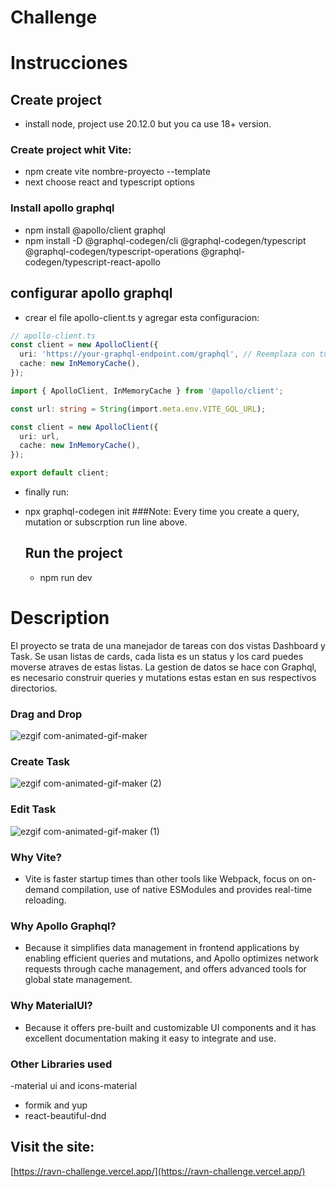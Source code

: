 
# Challenge 
# Instrucciones
## Create project
  - install node, project use 20.12.0 but you ca use 18+ version.
  ### Create project whit Vite:
  - npm create vite nombre-proyecto --template
  - next choose react and typescript options
  ### Install apollo graphql
  - npm install @apollo/client graphql
  - npm install -D @graphql-codegen/cli @graphql-codegen/typescript @graphql-codegen/typescript-operations @graphql-codegen/typescript-react-apollo

## configurar apollo graphql
  - crear el file apollo-client.ts  y agregar esta configuracion:
```ts
// apollo-client.ts
const client = new ApolloClient({
  uri: 'https://your-graphql-endpoint.com/graphql', // Reemplaza con tu endpoint GraphQL
  cache: new InMemoryCache(),
});

import { ApolloClient, InMemoryCache } from '@apollo/client';

const url: string = String(import.meta.env.VITE_GQL_URL);

const client = new ApolloClient({
  uri: url,
  cache: new InMemoryCache(),
});

export default client;

```
- finally run:
- npx graphql-codegen init
  ###Note: Every time you create a query, mutation or subscrption run line above.

  ## Run the project
  - npm run dev
# Description
El proyecto se trata de una manejador de tareas con dos vistas Dashboard y Task.
Se usan listas de cards, cada lista es un status y los card puedes moverse atraves de estas listas.
La gestion de datos se hace con Graphql, es necesario construir queries y mutations estas estan en sus respectivos directorios.
### Drag and Drop
![ezgif com-animated-gif-maker](https://github.com/user-attachments/assets/c7e48abf-ecc5-4b39-8fd2-c670358887b2)
### Create Task
![ezgif com-animated-gif-maker (2)](https://github.com/user-attachments/assets/3936618c-f3b4-4926-9a83-7b1802875a7d)

### Edit Task
![ezgif com-animated-gif-maker (1)](https://github.com/user-attachments/assets/4fac4c79-e615-4768-b8bd-6e1b1ecda590)

### Why Vite?
- Vite is faster startup times than other tools like Webpack, focus on on-demand compilation, use of native ESModules and provides real-time reloading.
### Why Apollo Graphql?
- Because it simplifies data management in frontend applications by enabling efficient queries and mutations, and Apollo optimizes network requests through cache management, and offers advanced tools for global state management.
### Why MaterialUI?
- Because it offers pre-built and customizable UI components and it has excellent documentation making it easy to integrate and use.
### Other Libraries used
-material ui and icons-material
- formik and yup
- react-beautiful-dnd
## Visit the site:
[https://ravn-challenge.vercel.app/](https://ravn-challenge.vercel.app/)

